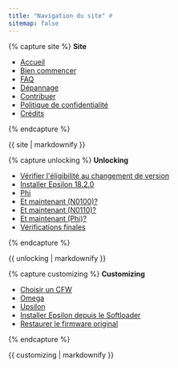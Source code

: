 ```yaml
---
title: "Navigation du site" #
sitemap: false
---
```


{% capture site %}
**Site**

+ [Accueil](/)
+ [Bien commencer](get-started)
+ [FAQ](faq)
+ [Dépannage](troubleshooting)
+ [Contribuer](contribute)
+ [Politique de confidentialité](privacy-policy)
+ [Crédits](credits)

{% endcapture %}
<div class="notice--info">{{ site | markdownify }}</div>

{% capture unlocking %}
**Unlocking**

+ [Vérifier l'éligibilité au changement de version](check-version-change-eligibility.md)
+ [Installer Epsilon 18.2.0](install-epsilon-18-2-0)
+ [Phi](phi)
+ [Et maintenant (N0100)?](n0100-now-what)
+ [Et maintenant (N0110)?](n0110-now-what)
+ [Et maintenant (Phi)?](phi-now-what)
+ [Vérifications finales](final-checks)

{% endcapture %}
<div class="notice--primary">{{ unlocking | markdownify }}</div>

{% capture customizing %}
**Customizing**

+ [Choisir un CFW](choose-a-cfw)
+ [Omega](omega)
+ [Upsilon](upsilon)
+ [Installer Epsilon depuis le Softloader](install-epsilon-from-softloader)
+ [Restaurer le firmware original](restore-stock-firmware)

{% endcapture %}
<div class="notice--primary">{{ customizing | markdownify }}</div>
